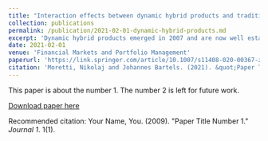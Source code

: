 ```yaml
---
title: "Interaction effects between dynamic hybrid products and traditional deferred annuities in the German life insurance market"
collection: publications
permalink: /publication/2021-02-01-dynamic-hybrid-products.md
excerpt: 'Dynamic hybrid products emerged in 2007 and are now well established in the German life insurance market. In this article, we study interaction effects between dynamic hybrid products and traditional deferred annuity contracts, that are sold by the same insurance company. The key question we investigate is whether the presence of dynamic hybrid products has a negative effect on the payout of traditional insurance products. We do so by using data drawn from a Monte Carlo simulation that is based on a model presented in this article. These data reveal that dynamic hybrid products reduce the payment to policyholders of traditional deferred annuities via the channel of surplus participation.'
date: 2021-02-01
venue: 'Financial Markets and Portfolio Management'
paperurl: 'https://link.springer.com/article/10.1007/s11408-020-00367-z'
citation: 'Moretti, Nikolaj and Johannes Bartels. (2021). &quot;Paper Title Number 1.&quot; <i>Journal 1</i>. 1(1).'
---
```

This paper is about the number 1. The number 2 is left for future work.

[Download paper here](http://academicpages.github.io/files/paper1.pdf)

Recommended citation: Your Name, You. (2009). "Paper Title Number 1." <i>Journal 1</i>. 1(1).
